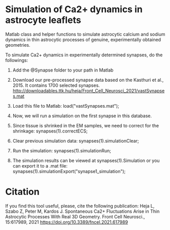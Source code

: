 # Simulation of Ca2+ dynamics in astrocyte leaflets
Matlab class and helper functions to simulate astrocytic calcium and sodium dynamics in thin astrocytic processes of genuine, experimentally obtained geometries.

To simulate Ca2+ dynamics in experimentally determined synapses, do the followings:

1)	Add the @Synapse folder to your path in Matlab

2)	Download our pre-processed synapse data based on the Kasthuri et al., 2015. It contains 1700 selected synapses.
http://downloadables.ttk.hu/heja/Front_Cell_Neurosci_2021/vastSynapses.mat

3)  Load this file to Matlab:
load("vastSynapses.mat");

4)	Now, we will run a simulation on the first synapse in this database.

5)	Since tissue is shrinked in the EM samples, we need to correct for the shrinkage:
synapses(1).correctECS;

6)	Clear previous simulation data:
synapses(1).simulationClear;

7)	Run the simulation:
synapses(1).simulationRun;

8) The simulation results can be viewed at synapses(1).Simulation or you can export it to a .mat file:
synapses(1).simulationExport("synapse1_simulation");

# Citation
If you find this tool useful, please, cite the following publication:
Heja L, Szabo Z, Peter M, Kardos J. Spontaneous Ca2+ Fluctuations Arise in Thin Astrocytic Processes With Real 3D Geometry. Front Cell Neurosci., 15:617989, 2021
https://doi.org/10.3389/fncel.2021.617989